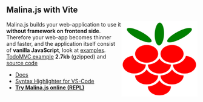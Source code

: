 ## Malina.js with Vite

<img align="right" width="200" height="200" src="src/assets/img/malinajs.svg" />

Malina.js builds your web-application to use it **without framework on frontend side**. Therefore your web-app becomes thinner and faster, and the application itself consist of **vanilla JavaScript**, look at [examples](https://malinajs.github.io/repl/). [TodoMVC example](https://malina-todomvc.surge.sh) **2.7kb** (gzipped) and [source code](https://github.com/malinajs/todomvc)

* [Docs](https://malinajs.github.io/docs/)
* [Syntax Highlighter for VS-Code](https://marketplace.visualstudio.com/items?itemName=AlexxNB.malina-js-highlight)
* **[Try Malina.js online (REPL)](https://malinajs.github.io/repl/)**



